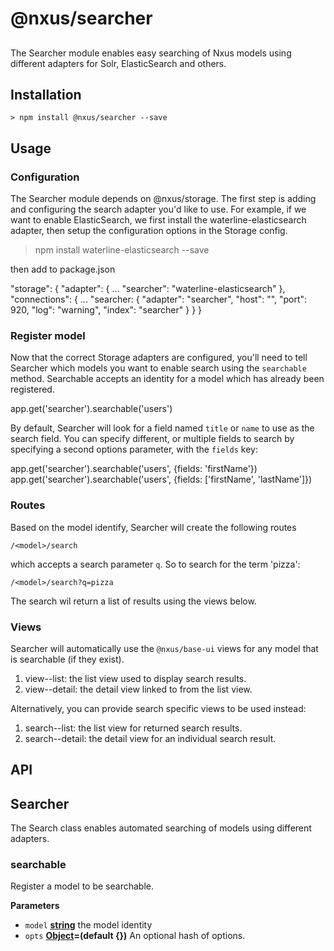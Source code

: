 # @nxus/searcher

## 

The Searcher module enables easy searching of Nxus models using different adapters for Solr, ElasticSearch and others.

## Installation

    > npm install @nxus/searcher --save

## Usage

### Configuration

The Searcher module depends on @nxus/storage.  The first step is adding and configuring the search adapter you'd like to use.
For example, if we want to enable ElasticSearch, we first install the waterline-elasticsearch adapter, then setup the configuration 
options in the Storage config.

> npm install waterline-elasticsearch --save

then add to package.json

   "storage": {
     "adapter": {
       ...
       "searcher": "waterline-elasticsearch"
     },
     "connections": {
       ...
       "searcher: {
         "adapter": "searcher",
         "host": "<host address>",
         "port": 920,
         "log": "warning",
         "index": "searcher"
       }
     }
   }

### Register model

Now that the correct Storage adapters are configured, you'll need to tell Searcher which models you want to enable 
search using the `searchable` method. Searchable accepts an identity for a model which has already been registered.

   app.get('searcher').searchable('users')

By default, Searcher will look for a field named `title` or `name` to use as the search field. You can specify different, or 
multiple fields to search by specifying a second options parameter, with the `fields` key:

   app.get('searcher').searchable('users', {fields: 'firstName'})
   app.get('searcher').searchable('users', {fields: ['firstName', 'lastName']})

### Routes

Based on the model identify, Searcher will create the following routes

    /<model>/search

which accepts a search parameter `q`. So to search for the term 'pizza':

    /<model>/search?q=pizza

The search wil return a list of results using the views below.

### Views

Searcher will automatically use the `@nxus/base-ui` views for any model that is searchable (if they exist).

1.  view-<model>-list: the list view used to display search results.
2.  view-<model>-detail: the detail view linked to from the list view.

Alternatively, you can provide search specific views to be used instead:

1.  search-<model>-list: the list view for returned search results.
2.  search-<model>-detail: the detail view for an individual search result.

## API

## Searcher

The Search class enables automated searching of models using different adapters.

### searchable

Register a model to be searchable.

**Parameters**

-   `model` **[string](https://developer.mozilla.org/en-US/docs/Web/JavaScript/Reference/Global_Objects/String)** the model identity
-   `opts` **[Object](https://developer.mozilla.org/en-US/docs/Web/JavaScript/Reference/Global_Objects/Object)=(default {})** An optional hash of options.
